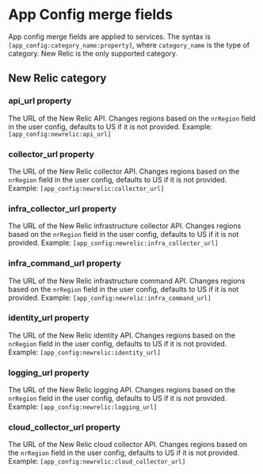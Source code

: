 # App Config merge fields

App config merge fields are applied to services. The syntax is `[app_config:category_name:property]`, where `category_name` is the type of category. New Relic is the only supported category.

## New Relic category

### api_url property
The URL of the New Relic API. Changes regions based on the `nrRegion` field in the user config, defaults to US if it is not provided.
Example: `[app_config:newrelic:api_url]`

### collector_url property
The URL of the New Relic collector API. Changes regions based on the `nrRegion` field in the user config, defaults to US if it is not provided.
Example: `[app_config:newrelic:collector_url]`

### infra_collector_url property
The URL of the New Relic infrastructure collector API. Changes regions based on the `nrRegion` field in the user config, defaults to US if it is not provided.
Example: `[app_config:newrelic:infra_collector_url]`

### infra_command_url property
The URL of the New Relic infrastructure command API. Changes regions based on the `nrRegion` field in the user config, defaults to US if it is not provided.
Example: `[app_config:newrelic:infra_command_url]`

### identity_url property
The URL of the New Relic identity API. Changes regions based on the `nrRegion` field in the user config, defaults to US if it is not provided.
Example: `[app_config:newrelic:identity_url]`

### logging_url property
The URL of the New Relic logging API. Changes regions based on the `nrRegion` field in the user config, defaults to US if it is not provided.
Example: `[app_config:newrelic:logging_url]`

### cloud_collector_url property
The URL of the New Relic cloud collector API. Changes regions based on the `nrRegion` field in the user config, defaults to US if it is not provided.
Example: `[app_config:newrelic:cloud_collector_url]`




